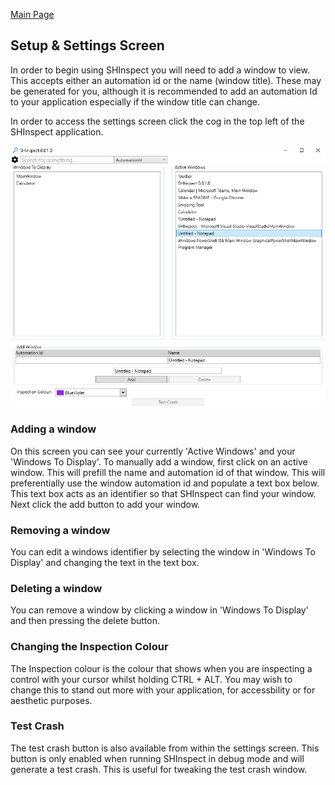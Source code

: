 [Main Page](https://github.com/Streets-Heaver/SHInspect/blob/main/README.md)

## Setup & Settings Screen

In order to begin using SHInspect you will need to add a window to view. This accepts either an automation id or the name (window title). These may be generated for you, although it is recommended to add an automation Id to your application especially if the window title can change.

In order to access the settings screen click the cog in the top left of the SHInspect application.

![image](/SHInspect/Documentation/images/Settings.PNG)

### Adding a window

On this screen you can see your currently 'Active Windows' and your 'Windows To Display'. To manually add a window, first click on an active window. This will prefill the name and automation id of that window. This will preferentially use the window automation id and populate a text box below. This text box acts as an identifier so that SHInspect can find your window. Next click the add button to add your window.

### Removing a window
You can edit a windows identifier by selecting the window in 'Windows To Display' and changing the text in the text box.

### Deleting a window
You can remove a window by clicking a window in 'Windows To Display' and then pressing the delete button.

### Changing the Inspection Colour

The Inspection colour is the colour that shows when you are inspecting a control with your cursor whilst holding CTRL + ALT. You may wish to change this to stand out more with your application, for accessbility or for aesthetic purposes.

### Test Crash
The test crash button is also available from within the settings screen. This button is only enabled when running SHInspect in debug mode and will generate a test crash. This is useful for tweaking the test crash window.